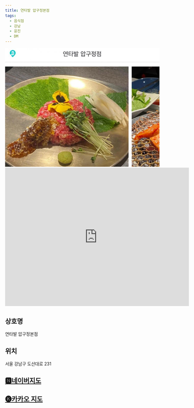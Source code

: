 ```yaml
---
title: 연타발 압구정본점
tags:
  - 음식점
  - 강남
  - 윤진
  - DM
---
```

<img src="assets/1744536268.jpg">

<iframe src="https://www.google.com/maps/embed?pb=!1m18!1m12!1m3!1d3164.42849993815!2d127.02956347587168!3d37.52139517205024!2m3!1f0!2f0!3f0!3m2!1i1024!2i768!4f13.1!3m3!1m2!1s0x357ca38c55a7017d%3A0xbbce24ac0e30c47!2z7Jew7YOA67CcIOyVleq1rOygleygkA!5e0!3m2!1sko!2skr!4v1744538850638!5m2!1sko!2skr" width="600" height="450" style="border:0;" allowfullscreen="" loading="lazy" referrerpolicy="no-referrer-when-downgrade"></iframe>

## 상호명
연타발 압구정본점

## 위치
서울 강남구 도산대로 231


## [🅽네이버지도](https://naver.me/G386fRix)

## [🅚카카오 지도](https://place.map.kakao.com/8000567)